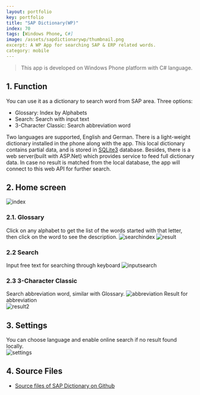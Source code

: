 ```yaml
---
layout: portfolio
key: portfolio
title: "SAP Dictionary(WP)"
index: 70
tags: [Windows Phone, C#]
image: /assets/sapdictionarywp/thumbnail.png
excerpt: A WP App for searching SAP & ERP related words.
category: mobile
---
```


> This app is developed on Windows Phone platform with C# language.

## 1. Function
You can use it as a dictionary to search word from SAP area. Three options:  
* Glossary: Index by Alphabets
* Search: Search with input text
* 3-Character Classic: Search abbreviation word

Two languages are supported, English and German. There is a light-weight dictionary installed in the phone along with the app. This local dictionary contains partial data, and is stored in [SQLite3](https://www.sqlite.org/) database. Besides, there is a web server(built with ASP.Net) which provides service to feed full dictionary data. In case no result is matched from the local database, the app will connect to this web API for further search.  

## 2. Home screen  
![index](/assets/sapdictionarywp/index.png "index")  
### 2.1. Glossary
Click on any alphabet to get the list of the words started with that letter, then click on the word to see the description.
![searchindex](/assets/sapdictionarywp/searchindex.png "searchindex")
![result](/assets/sapdictionarywp/result.png "result")
### 2.2 Search  
Input free text for searching through keyboard
![inputsearch](/assets/sapdictionarywp/search.png "inputsearch")
### 2.3 3-Character Classic
Search abbreviation word, similar with Glossary.
![abbreviation](/assets/sapdictionarywp/abbreviation.png "abbreviation")
Result for abbreviation  
![result2](/assets/sapdictionarywp/result2.png "result2")
## 3. Settings
You can choose language and enable online search if no result found locally.  
![settings](/assets/sapdictionarywp/settings.png "settings")
## 4. Source Files
* [Source files of SAP Dictionary on Github](https://github.com/jojozhuang/Portfolio/tree/master/SAPDictionary/Src/DictionaryPhone)
